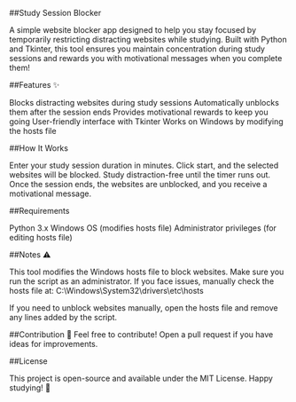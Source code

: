 ##Study Session Blocker 

A simple website blocker app designed to help you stay focused by temporarily restricting distracting websites while studying. Built with Python and Tkinter, this tool ensures you maintain concentration during study sessions and rewards you with motivational messages when you complete them!

##Features ✨

Blocks distracting websites during study sessions
Automatically unblocks them after the session ends
Provides motivational rewards to keep you going
User-friendly interface with Tkinter
Works on Windows by modifying the hosts file

##How It Works 

Enter your study session duration in minutes.
Click start, and the selected websites will be blocked.
Study distraction-free until the timer runs out.
Once the session ends, the websites are unblocked, and you receive a motivational message.


##Requirements 

Python 3.x
Windows OS (modifies hosts file)
Administrator privileges (for editing hosts file)


##Notes ⚠

This tool modifies the Windows hosts file to block websites. Make sure you run the script as an administrator.
If you face issues, manually check the hosts file at:
C:\Windows\System32\drivers\etc\hosts

If you need to unblock websites manually, open the hosts file and remove any lines added by the script.

##Contribution 🤝
Feel free to contribute! Open a pull request if you have ideas for improvements.

##License 

This project is open-source and available under the MIT License.
Happy studying! 🎯






